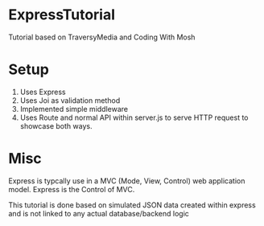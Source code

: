 # ExpressTutorial
Tutorial based on TraversyMedia and Coding With Mosh  

# Setup
1) Uses Express
2) Uses Joi as validation method
3) Implemented simple middleware
4) Uses Route and normal API within server.js to serve HTTP request to showcase both ways.

# Misc
 Express is typcally use in a MVC (Mode, View, Control) web application model. Express is the Control of MVC.
 
 This tutorial is done based on simulated JSON data created within express and is not linked to any actual database/backend logic
